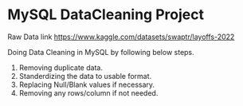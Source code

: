 # MySQL DataCleaning Project

Raw Data link https://www.kaggle.com/datasets/swaptr/layoffs-2022 

Doing Data Cleaning in MySQL by following below steps.
 1. Removing duplicate data.
 2. Standerdizing the data to usable format.
 3. Replacing Null/Blank values if necessary.
 4. Removing any rows/column if not needed.
